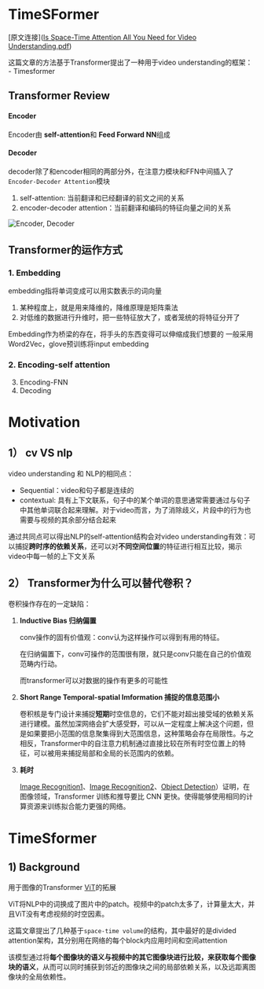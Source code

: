 # TimeSFormer

[原文连接]([Is Space-Time Attention All You Need for Video Understanding.pdf](file:///C:/Users/86133/Desktop/video%20trm/paper/Is%20Space-Time%20Attention%20All%20You%20Need%20for%20Video%20Understanding.pdf))

这篇文章的方法基于Transformer提出了一种用于video understanding的框架： - Timesformer



## Transformer Review

#### Encoder
Encoder由 **self-attention**和 **Feed Forward NN**组成

#### Decoder
decoder除了和encoder相同的两部分外，在注意力模块和FFN中间插入了`Encoder-Decoder Attention`模块

1. self-attention: 当前翻译和已经翻译的前文之间的关系
2. encoder-decoder attention：当前翻译和编码的特征向量之间的关系

![Encoder, Decoder](https://upload-images.jianshu.io/upload_images/16637214-e237e81302124d89.png?imageMogr2/auto-orient/strip|imageView2/2/format/webp)

## Transformer的运作方式
### 1. Embedding

embedding指将单词变成可以用实数表示的词向量
1. 某种程度上，就是用来降维的，降维原理是矩阵乘法
2. 对低维的数据进行升维时，把一些特征放大了，或者笼统的将特征分开了
	

Embedding作为桥梁的存在，将手头的东西变得可以伸缩成我们想要的
一般采用Word2Vec，glove预训练将input embedding

### 2.  Encoding-self attention

3. Encoding-FNN
4. Decoding

# Motivation

## 1） cv VS nlp

video understanding 和 NLP的相同点：

- Sequential：video和句子都是连续的
- contextual: 具有上下文联系，句子中的某个单词的意思通常需要通过与句子中其他单词联合起来理解。对于video而言，为了消除歧义，片段中的行为也需要与视频的其余部分结合起来

通过共同点可以得出NLP的self-attention结构会对video understanding有效：可以捕捉**跨时序的依赖关系**，还可以对**不同空间位置**的特征进行相互比较，揭示video中每一帧的上下文关系

## 2） Transformer为什么可以替代卷积？

卷积操作存在的一定缺陷：

1. **Inductive Bias 归纳偏置**

   conv操作的固有价值观：conv认为这样操作可以得到有用的特征。

   在归纳偏置下，conv可操作的范围很有限，就只是conv只能在自己的价值观范畴内行动。

   而transformer可以对数据的操作有更多的可能性

2. **Short Range Temporal-spatial Imformation 捕捉的信息范围小**

   卷积核是专门设计来捕捉**短期**时空信息的，它们不能对超出接受域的依赖关系进行建模。虽然加深网络会扩大感受野，可以从一定程度上解决这个问题，但是如果要把小范围的信息聚集得到大范围信息，这种策略会存在局限性。与之相反，Transformer中的自注意力机制通过直接比较在所有时空位置上的特征，可以被用来捕捉局部和全局的长范围内的依赖。

3. **耗时**

   [Image Recognition1](https://links.jianshu.com/go?to=https%3A%2F%2Farxiv.org%2Fabs%2F2010.11929)、[Image Recognition2](https://links.jianshu.com/go?to=https%3A%2F%2Farxiv.org%2Fabs%2F2004.13621)、[Object Detection](https://links.jianshu.com/go?to=https%3A%2F%2Farxiv.org%2Fabs%2F2005.12872)）证明，在图像领域，Transformer 训练和推导要比 CNN 更快。使得能够使用相同的计算资源来训练拟合能力更强的网络。

# TimeSformer

## 1) Background

用于图像的Transformer [ViT](https://arxiv.org/abs/2010.11929)的拓展

ViT将NLP中的词换成了图片中的patch。视频中的patch太多了，计算量太大，并且ViT没有考虑视频的时空因素。

这篇文章提出了几种基于`space-time volume`的结构，其中最好的是divided attention架构，其分别用在网络的每个block内应用时间和空间attention

该模型通过将**每个图像块的语义与视频中的其它图像块进行比较，来获取每个图像块的语义**，从而可以同时捕获到邻近的图像块之间的局部依赖关系，以及远距离图像块的全局依赖性。

